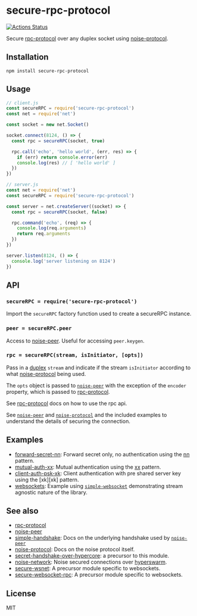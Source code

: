 # secure-rpc-protocol
[![Actions Status](https://github.com/little-core-labs/secure-rpc-protocol/workflows/tests/badge.svg)](https://github.com/little-core-labs/secure-rpc-protocol/actions)

Secure [rpc-protocol][rpc] over any duplex socket using [noise-protocol][npeer].

## Installation

```
npm install secure-rpc-protocol
```

## Usage

``` js
// client.js
const secureRPC = require('secure-rpc-protocol')
const net = require('net')

const socket = new net.Socket()

socket.connect(8124, () => {
  const rpc = secureRPC(socket, true)

  rpc.call('echo', 'hello world', (err, res) => {
    if (err) return console.error(err)
    console.log(res) // [ 'hello world' ]
  })
})
```

``` js
// server.js
const net = require('net')
const secureRPC = require('secure-rpc-protocol')

const server = net.createServer((socket) => {
  const rpc = secureRPC(socket, false)

  rpc.command('echo', (req) => {
    console.log(req.arguments)
    return req.arguments
  })
})

server.listen(8124, () => {
  console.log('server listening on 8124')
})
```

## API

### `secureRPC = require('secure-rpc-protocol')`

Import the `secureRPC` factory function used to create a secureRPC instance.

### `peer = secureRPC.peer`

Access to [noise-peer](https://github.com/emilbayes/noise-peer).  Useful for accessing `peer.keygen`.

### `rpc = secureRPC(stream, isInitiator, [opts])`

Pass in a [duplex][duplex] `stream` and indicate if the stream `isInitiator` according to what [noise-protocol][np] being used.

The `opts` object is passed to [`noise-peer`][npeer] with the exception of the `encoder` property, which is passed to [rpc-protocol][rpc].

See [rpc-protocol][rpc] docs on how to use the rpc api.

See [`noise-peer`][npeer] and [`noise-protocol`][np] and the included examples to understand the details of securing the connection.

## Examples

- [forward-secret-nn](examples/forward-secret-nn): Forward secret only, no authentication using the [nn][nn] pattern.
- [mutual-auth-xx](examples/mutual-auth-xx): Mutual authentication using the [xx][xx] pattern.
- [client-auth-psk-xk](examples/client-auth-psk-xk): Client authentication with pre shared server key using the [xk][xk] pattern.
- [websockets](examples/websockets): Example using [`simple-websocket`][sw] demonstrating stream agnostic nature of the library.

## See also

- [rpc-protocol][rpc]
- [noise-peer][npeer]
- [simple-handshake][sh]: Docs on the underlying handshake used by [`noise-peer`][npeer]
- [noise-protocol][np]: Docs on the noise protocol itself.
- [secret-handshake-over-hypercore](https://github.com/secure-local-node/secret-handshake-over-hypercore): a precursor to this module.
- [noise-network](https://github.com/mafintosh/noise-network): Noise secured connections over [hyperswarm](https://github.com/hyperswarm).
- [secure-wsnet](https://github.com/secure-local-node/secure-wsnet): A precursor module specific to websockets.
- [secure-websocket-rpc](https://github.com/secure-local-node/secure-websocket-rpc): A precursor module specific to websockets.

## License

MIT

[duplex]: https://nodejs.org/api/stream.html#stream_duplex_and_transform_streams
[np]: https://github.com/emilbayes/noise-protocol
[npeer]: https://github.com/emilbayes/noise-peer
[rpc]: https://github.com/little-core-labs/rpc-protocol
[xx]: https://noiseexplorer.com/patterns/XX/
[nn]: https://noiseexplorer.com/patterns/NN/
[kx]: https://noiseexplorer.com/patterns/XK/
[sw]: https://github.com/feross/simple-websocket
[sh]: https://github.com/emilbayes/simple-handshake
